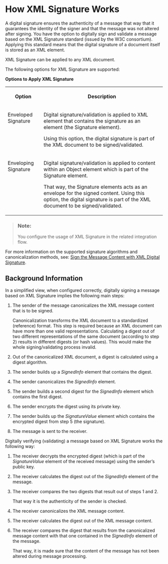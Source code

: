 <!-- loio9857d50b6bcc4b55aaa3432952bc3cdf -->

# How XML Signature Works

A digital signature ensures the authenticity of a message that way that it guarantees the identity of the signer and that the message was not altered after signing. You have the option to digitally sign and validate a message based on the XML Signature standard \(issued by the W3C consortium\). Applying this standard means that the digital signature of a document itself is stored as an XML element.

XML Signature can be applied to any XML document.

The following options for XML Signature are supported:

**Options to Apply XML Signature**


<table>
<tr>
<th valign="top">

Option

</th>
<th valign="top">

Description

</th>
</tr>
<tr>
<td valign="top">

Enveloped Signature

</td>
<td valign="top">

Digital signature/validation is applied to XML element that contains the signature as an element \(the Signature element\).

Using this option, the digital signature is part of the XML document to be signed/validated.

</td>
</tr>
<tr>
<td valign="top">

Enveloping Signature

</td>
<td valign="top">

Digital signature/validation is applied to content within an Object element which is part of the Signature element.

That way, the Signature elements acts as an envelope for the signed content. Using this option, the digital signature is part of the XML document to be signed/validated.

</td>
</tr>
</table>

> ### Note:  
> You configure the usage of XML Signature in the related integration flow.

For more information on the supported signature algorithms and canonicalization methods, see: [Sign the Message Content with XML Digital Signature](../50-Development/sign-the-message-content-with-xml-digital-signature-9a013db.md).



<a name="loio9857d50b6bcc4b55aaa3432952bc3cdf__section_N10077_N10012_N10001"/>

## Background Information

In a simplified view, when configured correctly, digitally signing a message based on XML Signature implies the following main steps:

1.  The sender of the message canonicalizes the XML message content that is to be signed.

    Canonicalization transforms the XML document to a standardized \(reference\) format. This step is required because an XML document can have more than one valid representations. Calculating a digest out of two different representations of the same document \(according to step 2\) results in different digests \(or hash values\). This would make the whole signing/validating process invalid.

2.  Out of the canonicalized XML document, a digest is calculated using a digest algorithm.
3.  The sender builds up a *SignedInfo* element that contains the digest.
4.  The sender canonicalizes the *SignedInfo* element.
5.  The sender builds a second digest for the *SignedInfo* element which contains the first digest.
6.  The sender encrypts the digest using its private key.
7.  The sender builds up the *SignatureValue* element which contains the encrypted digest from step 5 \(the signature\).
8.  The message is sent to the receiver.

Digitally verifying \(validating\) a message based on XML Signature works the following way:

1.  The receiver decrypts the encrypted digest \(which is part of the *SignatureValue* element of the received message\) using the sender’s public key.
2.  The receiver calculates the digest out of the *SignedInfo* element of the message.
3.  The receiver compares the two digests that result out of steps 1 and 2.

    That way it is the authenticity of the sender is checked.

4.  The receiver canonicalizes the XML message content.
5.  The receiver calculates the digest out of the XML message content.
6.  The receiver compares the digest that results from the canonicalized message content with that one contained in the *SignedInfo* element of the message.

    That way, it is made sure that the content of the message has not been altered during message processing.


